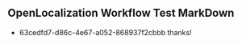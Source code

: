 ## OpenLocalization Workflow Test MarkDown

* 63cedfd7-d86c-4e67-a052-868937f2cbbb 
thanks!



<!--HONumber=Jan16_HO3-->

